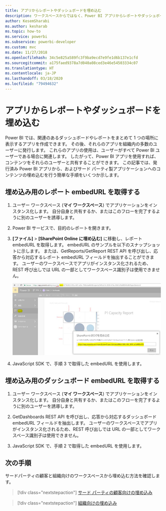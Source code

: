 ```yaml
---
title: アプリからレポートやダッシュボードを埋め込む
description: ワークスペースからではなく、Power BI アプリからレポートやダッシュボードを統合する (埋め込む) 方法について説明します。
author: KesemSharabi
ms.author: kesharab
ms.topic: how-to
ms.service: powerbi
ms.subservice: powerbi-developer
ms.custom: mvc
ms.date: 11/27/2018
ms.openlocfilehash: 34c5e825a589fc3f9ba9ecd7e9fe1d6b137e1cfd
ms.sourcegitcommit: a175faed9378a7d040a08ced3e46e54503334c07
ms.translationtype: HT
ms.contentlocale: ja-JP
ms.lasthandoff: 03/18/2020
ms.locfileid: "79494632"
---
```

# <a name="embed-reports-or-dashboards-from-apps"></a>アプリからレポートやダッシュボードを埋め込む

Power BI では、関連のあるダッシュボードやレポートをまとめて 1 つの場所に表示するアプリを作成できます。 その後、それらのアプリを組織内の多数のユーザーに発行します。 これらのアプリの使用は、ユーザーがすべて Power BI ユーザーである場合に関連します。 したがって、Power BI アプリを使用すれば、コンテンツをそれらのユーザーと共有することができます。 この記事では、発行済み Power BI アプリから、およびサード パーティ製アプリケーションへのコンテンツの埋め込むを行う簡単な手順をいくつか示します。

## <a name="grab-a-report-embedurl-for-embedding"></a>埋め込み用のレポート embedURL を取得する

1. ユーザー ワークスペース (**マイ ワークスペース**) でアプリケーションをインスタンス化します。 自分自身と共有するか、またはこのフローを完了するように別のユーザーを誘導します。

2. Power BI サービスで、目的のレポートを開きます。

3. **[ファイル]**  >  **[SharePoint Online に埋め込む]** に移動し、レポート embedURL を取得します。 embedURL のサンプルを以下のスナップショットに示します。 または、GetReports/GetReport REST API を呼び出し、応答から対応するレポート embedURL フィールドを抽出することができます。 ユーザーのワークスペースでアプリがインスタンス化されるため、REST 呼び出しでは URL の一部としてワークスペース識別子は使用できません。

    ![アプリからの埋め込み](media/embed-from-apps/embed-from-app.png)

4. JavaScript SDK で、手順 3 で取得した embedURL を使用します。

## <a name="grab-a-dashboard-embedurl-for-embedding"></a>埋め込み用のダッシュボード embedURL を取得する

1. ユーザー ワークスペース (**マイ ワークスペース**) でアプリケーションをインスタンス化します。 自分自身と共有するか、またはこのフローを完了するように別のユーザーを誘導します。

2. GetDashboards REST API を呼び出し、応答から対応するダッシュボード embedURL フィールドを抽出します。 ユーザーのワークスペースでアプリがインスタンス化されるため、REST 呼び出しでは URL の一部としてワークスペース識別子は使用できません。

3. JavaScript SDK で、手順 2 で取得した embedURL を使用します。

## <a name="next-steps"></a>次の手順

サードパーティの顧客と組織向けのワークスペースから埋め込む方法を確認します。

> [!div class="nextstepaction"]
>[サード パーティの顧客向けの埋め込み](embed-sample-for-customers.md)

> [!div class="nextstepaction"]
>[組織向けの埋め込み](embed-sample-for-your-organization.md)
